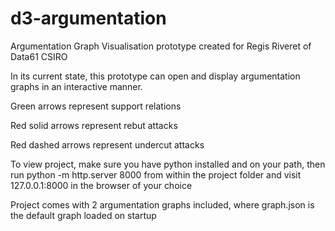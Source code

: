 # d3-argumentation
Argumentation Graph Visualisation prototype created for Regis Riveret of Data61 CSIRO


In its current state, this prototype can open and display argumentation graphs in
an interactive manner.


Green arrows represent support relations

Red solid arrows represent rebut attacks

Red dashed arrows represent undercut attacks


To view project, make sure you have python installed and on your path, then 
run python -m http.server 8000 from within the project folder and visit 127.0.0.1:8000 in the browser of your choice


Project comes with 2 argumentation graphs included, where graph.json is the default 
graph loaded on startup
